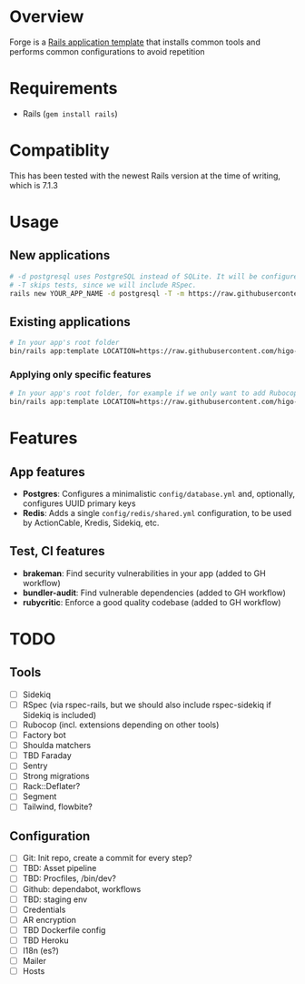 # Overview

Forge is a [Rails application template](https://guides.rubyonrails.org/rails_application_templates.html) that installs common tools and performs common configurations to avoid repetition

# Requirements

- Rails (`gem install rails`)

# Compatiblity

This has been tested with the newest Rails version at the time of writing, which is 7.1.3

# Usage

## New applications

```sh
# -d postgresql uses PostgreSQL instead of SQLite. It will be configured as expected.
# -T skips tests, since we will include RSpec.
rails new YOUR_APP_NAME -d postgresql -T -m https://raw.githubusercontent.com/higo-app/forge/main/lib/template.rb
```

## Existing applications

```sh
# In your app's root folder
bin/rails app:template LOCATION=https://raw.githubusercontent.com/higo-app/forge/main/lib/template.rb
```

### Applying only specific features

```sh
# In your app's root folder, for example if we only want to add Rubocop
bin/rails app:template LOCATION=https://raw.githubusercontent.com/higo-app/forge/main/lib/settings/rubocop.rb
```

# Features

## App features

- **Postgres**: Configures a minimalistic `config/database.yml` and, optionally, configures UUID primary keys
- **Redis**: Adds a single `config/redis/shared.yml` configuration, to be used by ActionCable, Kredis, Sidekiq, etc.

## Test, CI features

- **brakeman**: Find security vulnerabilities in your app (added to GH workflow)
- **bundler-audit**: Find vulnerable dependencies (added to GH workflow)
- **rubycritic**: Enforce a good quality codebase (added to GH workflow)

# TODO

## Tools

- [ ] Sidekiq
- [ ] RSpec (via rspec-rails, but we should also include rspec-sidekiq if Sidekiq is included)
- [ ] Rubocop (incl. extensions depending on other tools)
- [ ] Factory bot
- [ ] Shoulda matchers
- [ ] TBD Faraday
- [ ] Sentry
- [ ] Strong migrations
- [ ] Rack::Deflater?
- [ ] Segment
- [ ] Tailwind, flowbite?

## Configuration

- [ ] Git: Init repo, create a commit for every step?
- [ ] TBD: Asset pipeline
- [ ] TBD: Procfiles, /bin/dev?
- [ ] Github: dependabot, workflows
- [ ] TBD: staging env
- [ ] Credentials
- [ ] AR encryption
- [ ] TBD Dockerfile config
- [ ] TBD Heroku
- [ ] I18n (es?)
- [ ] Mailer
- [ ] Hosts
